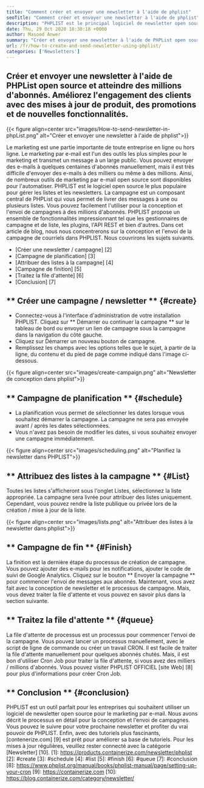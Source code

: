 ```yaml
---
title: "Comment créer et envoyer une newsletter à l'aide de phplist" 
seoTitle: "Comment créer et envoyer une newsletter à l'aide de phplist" 
description: "PHPLIST est le principal logiciel de newsletter open source pour le marketing par e-mail. Ceci est le guide du débutant pour la création et l'envoi de campagnes de newsletter." 
date: Thu, 29 Oct 2020 18:30:18 +0000
author: Masood Anwer
summary: "Créer et envoyer une newsletter à l'aide de PHPList open source et atteindre des millions d'abonnés. Améliorez l'engagement des clients avec des mises à jour de produit, des promotions et de nouvelles fonctionnalités." 
url: /fr/how-to-create-and-send-newsletter-using-phplist/
categories: ['Newsletters']
---
```


## Créer et envoyer une newsletter à l'aide de PHPList open source et atteindre des millions d'abonnés. Améliorez l'engagement des clients avec des mises à jour de produit, des promotions et de nouvelles fonctionnalités.

{{< figure align=center src="images/How-to-send-newsletter-in-phpList.png" alt="Créer et envoyer une newsletter à l'aide de phplist">}}

Le marketing est une partie importante de toute entreprise en ligne ou hors ligne. Le marketing par e-mail est l'un des outils les plus simples pour le marketing et transmet un message à un large public. Vous pouvez envoyer des e-mails à quelques centaines d'abonnés manuellement, mais il est très difficile d'envoyer des e-mails à des milliers ou même à des millions. Ainsi, de nombreux outils de marketing par e-mail open source sont disponibles pour l'automatiser.
PHPLIST est le logiciel open source le plus populaire pour gérer les listes et les newsletters. La campagne est un composant central de PHPList qui vous permet de livrer des messages à une ou plusieurs listes. Vous pouvez facilement l'utiliser pour la conception et l'envoi de campagnes à des millions d'abonnés. PHPLIST propose un ensemble de fonctionnalités impressionnant tel que les gestionnaires de campagne et de liste, les plugins, l'API REST et bien d'autres.
Dans cet article de blog, nous nous concentrerons sur la conception et l'envoi de la campagne de courriels dans PHPLIST. Nous couvrirons les sujets suivants.
  * [Créer une newsletter / campagne] [2]
  * [Campagne de planification] [3]
  * [Attribuer des listes à la campagne] [4]
  * [Campagne de finition] [5]
  * [Traitez la file d'attente] [6]
  * [Conclusion] [7]

## ** Créer une campagne / newsletter ** {#create}
  * Connectez-vous à l'interface d'administration de votre installation PHPLIST. Cliquez sur ** Démarrer ou continuer la campagne ** sur le tableau de bord ou envoyer un lien de campagne sous la campagne dans la navigation du côté gauche.
  * Cliquez sur Démarrer un nouveau bouton de campagne.
  * Remplissez les champs avec les options telles que le sujet, à partir de la ligne, du contenu et du pied de page comme indiqué dans l'image ci-dessous.

{{< figure align=center src="images/create-campaign.png" alt="Newsletter de conception dans phplist">}}


## ** Campagne de planification ** {#schedule}
  * La planification vous permet de sélectionner les dates lorsque vous souhaitez démarrer la campagne. La campagne ne sera pas envoyée avant / après les dates sélectionnées.
  * Vous n'avez pas besoin de modifier les dates, si vous souhaitez envoyer une campagne immédiatement.

{{< figure align=center src="images/scheduling.png" alt="Planifiez la newsletter dans PHPLIST">}}


## ** Attribuez des listes à la campagne ** {#List}
Toutes les listes s'afficheront sous l'onglet Listes, sélectionnez la liste appropriée. La campagne sera livrée pour attribuer des listes uniquement. Cependant, vous pouvez rendre la liste publique ou privée lors de la création / mise à jour de la liste.

{{< figure align=center src="images/lists.png" alt="Attribuer des listes à la newsletter dans phplist">}}


## ** Campagne de fin ** {#Finish}
La finition est la dernière étape du processus de création de campagne. Vous pouvez ajouter des e-mails pour les notifications, ajouter le code de suivi de Google Analytics. Cliquez sur le bouton ** Envoyer la campagne ** pour commencer l'envoi de messages aux abonnés. Maintenant, vous avez fait avec la conception de newsletter et le processus de campagne. Mais, vous devez traiter la file d'attente et vous pouvez en savoir plus dans la section suivante.

## ** Traitez la file d'attente ** {#queue}
La file d'attente de processus est un processus pour commencer l'envoi de la campagne. Vous pouvez lancer un processus manuellement, avec le script de ligne de commande ou créer un travail CRON. Il est facile de traiter la file d'attente manuellement pour quelques abonnés chutés. Mais, il est bon d'utiliser Cron Job pour traiter la file d'attente, si vous avez des milliers / millions d'abonnés. Vous pouvez visiter PHPLIST OFFICIEL [site Web] [8] pour plus d'informations pour créer Cron Job.

## ** Conclusion ** {#conclusion}
PHPLIST est un outil parfait pour les entreprises qui souhaitent utiliser un logiciel de newsletter open source pour le marketing par e-mail. Nous avons décrit le processus en détail pour la conception et l'envoi de campagnes. Vous pouvez le suivre pour votre prochaine newsletter et profiter du vrai pouvoir de PHPLIST.
Enfin, avec des tutoriels plus fascinants, [contenerize.com] [9] est prêt pour améliorer sa base de tutoriels. Pour les mises à jour régulières, veuillez rester connecté avec la catégorie [Newsletter] [10].
[1]: https://products.containerize.com/newsletter/phplist
[2]: #create
[3]: #schedule
[4]: #list
[5]: #finish
[6]: #queue
[7]: #conclusion
[8]: https://www.phplist.org/manual/books/phplist-manual/page/setting-up-your-cron
[9]: https://containerize.com
[10]: https://blog.containerize.com/category/newsletter/
